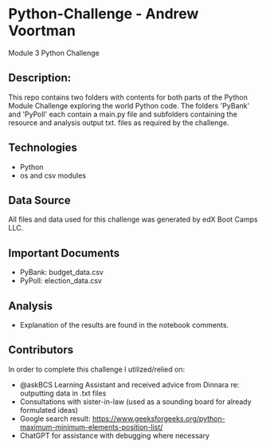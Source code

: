 # Python-Challenge - Andrew Voortman
Module 3 Python Challenge

## Description:   

This repo contains two folders with contents for both parts of the Python Module Challenge exploring the world Python code.  The folders 'PyBank' and 'PyPoll' each contain a main.py file and subfolders containing the resource and analysis output txt. files as required by the challenge. 

## Technologies  

* Python
* os and csv modules 

## Data Source  
All files and data used for this challenge was generated by edX Boot Camps LLC.  

## Important Documents
* PyBank: budget_data.csv
* PyPoll: election_data.csv

## Analysis  
*  Explanation of the results are found in the notebook comments.

## Contributors
In order to complete this challenge I utilized/relied on:
* @askBCS Learning Assistant and received advice from Dinnara re: outputting data in .txt files
* Consultations with sister-in-law (used as a sounding board for already formulated ideas)
* Google search result: https://www.geeksforgeeks.org/python-maximum-minimum-elements-position-list/
* ChatGPT for assistance with debugging where necessary